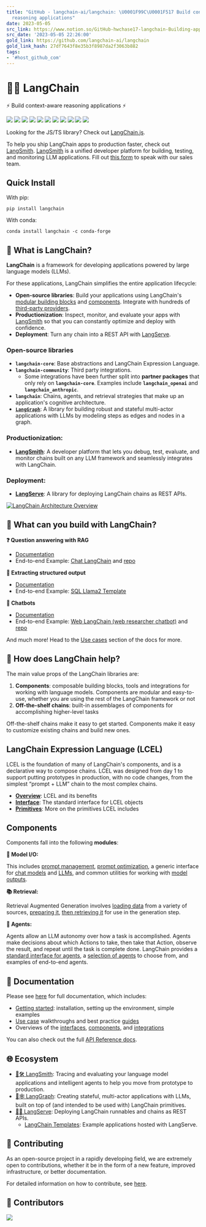 ```yaml
---
title: "GitHub - langchain-ai/langchain: \U0001F99C\U0001F517 Build context-aware
  reasoning applications"
date: 2023-05-05
src_link: https://www.notion.so/GitHub-hwchase17-langchain-Building-applications-with-LLMs-through-composability-3f23e4f94873466c803d76c91c1e9422
src_date: '2023-05-05 22:26:00'
gold_link: https://github.com/langchain-ai/langchain
gold_link_hash: 27df7643f8e35b3f8987da2f3063b882
tags:
- '#host_github_com'
---
```


🦜️🔗 LangChain
=============


⚡ Build context-aware reasoning applications ⚡


[![](https://camo.githubusercontent.com/7ac5034693670c43fe979da7befef8c6417299a9844cb83a6d3ed3e9d9315f39/68747470733a2f2f696d672e736869656c64732e696f2f6769746875622f72656c656173652f6c616e67636861696e2d61692f6c616e67636861696e)](https://github.com/langchain-ai/langchain/releases)
[![](https://github.com/langchain-ai/langchain/actions/workflows/check_diffs.yml/badge.svg)](https://github.com/langchain-ai/langchain/actions/workflows/check_diffs.yml)
[![](https://camo.githubusercontent.com/18877ae8840844fc04201130ae63c7e4ef6eaef602941844f7bb80c835bba7db/68747470733a2f2f7374617469632e706570792e746563682f62616467652f6c616e67636861696e2f6d6f6e7468)](https://pepy.tech/project/langchain)
[![](https://camo.githubusercontent.com/a4426cbe5c21edb002526331c7a8fbfa089e84a550567b02a0d829a98b136ad0/68747470733a2f2f696d672e736869656c64732e696f2f62616467652f4c6963656e73652d4d49542d79656c6c6f772e737667)](https://opensource.org/licenses/MIT)
[![](https://camo.githubusercontent.com/496d3742817b891b45720de3088fbefd006d2c28208c187c82097ed5442ba65b/68747470733a2f2f696d672e736869656c64732e696f2f747769747465722f75726c2f68747470732f747769747465722e636f6d2f6c616e67636861696e61692e7376673f7374796c653d736f6369616c266c6162656c3d466f6c6c6f772532302534304c616e67436861696e4149)](https://twitter.com/langchainai)
[![](https://camo.githubusercontent.com/6db182d64961b03a64fbbd25ad00b74cc0ca8cda37b334642cad5a2d3039ad93/68747470733a2f2f646362616467652e76657263656c2e6170702f6170692f7365727665722f3661644d517853704a533f636f6d706163743d74727565267374796c653d666c6174)](https://discord.gg/6adMQxSpJS)
[![](https://camo.githubusercontent.com/6d5646ec334d9594cd61f7dd25e449b60e5b162b8058464952c5262ea3d6d3f5/68747470733a2f2f696d672e736869656c64732e696f2f7374617469632f76313f6c6162656c3d446576253230436f6e7461696e657273266d6573736167653d4f70656e26636f6c6f723d626c7565266c6f676f3d76697375616c73747564696f636f6465)](https://vscode.dev/redirect?url=vscode://ms-vscode-remote.remote-containers/cloneInVolume?url=https://github.com/langchain-ai/langchain)
[![](https://github.com/codespaces/badge.svg)](https://codespaces.new/langchain-ai/langchain)
[![](https://camo.githubusercontent.com/c21df1475ea5552c2a2e179c83ab878d0e1b25bbcfe11c3b4cfffe96c32762c1/68747470733a2f2f696d672e736869656c64732e696f2f6769746875622f73746172732f6c616e67636861696e2d61692f6c616e67636861696e3f7374796c653d736f6369616c)](https://star-history.com/#langchain-ai/langchain)
[![](https://camo.githubusercontent.com/e0c758101834426be6572ca211039f00076883291a0410515b064e96a5c05c7e/68747470733a2f2f696d672e736869656c64732e696f2f6c6962726172696573696f2f6769746875622f6c616e67636861696e2d61692f6c616e67636861696e)](https://libraries.io/github/langchain-ai/langchain)
[![](https://camo.githubusercontent.com/9b61f771b3257aea73291c07875a4b92c4982e23b14bb6ee15cf473a64357a87/68747470733a2f2f696d672e736869656c64732e696f2f6769746875622f6973737565732d7261772f6c616e67636861696e2d61692f6c616e67636861696e)](https://github.com/langchain-ai/langchain/issues)


Looking for the JS/TS library? Check out [LangChain.js](https://github.com/langchain-ai/langchainjs).


To help you ship LangChain apps to production faster, check out [LangSmith](https://smith.langchain.com).
[LangSmith](https://smith.langchain.com) is a unified developer platform for building, testing, and monitoring LLM applications.
Fill out [this form](https://www.langchain.com/contact-sales) to speak with our sales team.


Quick Install
-------------


With pip:



```
pip install langchain
```

With conda:



```
conda install langchain -c conda-forge
```

🤔 What is LangChain?
--------------------


**LangChain** is a framework for developing applications powered by large language models (LLMs).


For these applications, LangChain simplifies the entire application lifecycle:


* **Open-source libraries**: Build your applications using LangChain's [modular building blocks](https://python.langchain.com/docs/expression_language/) and [components](https://python.langchain.com/docs/modules/). Integrate with hundreds of [third-party providers](https://python.langchain.com/docs/integrations/platforms/).
* **Productionization**: Inspect, monitor, and evaluate your apps with [LangSmith](https://python.langchain.com/docs/langsmith/) so that you can constantly optimize and deploy with confidence.
* **Deployment**: Turn any chain into a REST API with [LangServe](https://python.langchain.com/docs/langserve).


### Open-source libraries


* **`langchain-core`**: Base abstractions and LangChain Expression Language.
* **`langchain-community`**: Third party integrations.
	+ Some integrations have been further split into **partner packages** that only rely on **`langchain-core`**. Examples include **`langchain_openai`** and **`langchain_anthropic`**.
* **`langchain`**: Chains, agents, and retrieval strategies that make up an application's cognitive architecture.
* **[`LangGraph`](https://python.langchain.com/docs/langgraph)**: A library for building robust and stateful multi-actor applications with LLMs by modeling steps as edges and nodes in a graph.


### Productionization:


* **[LangSmith](https://python.langchain.com/docs/langsmith)**: A developer platform that lets you debug, test, evaluate, and monitor chains built on any LLM framework and seamlessly integrates with LangChain.


### Deployment:


* **[LangServe](https://python.langchain.com/docs/langserve)**: A library for deploying LangChain chains as REST APIs.


[![](/langchain-ai/langchain/raw/master/docs/static/svg/langchain_stack.svg "LangChain Architecture Overview")](/langchain-ai/langchain/blob/master/docs/static/svg/langchain_stack.svg)


🧱 What can you build with LangChain?
------------------------------------


**❓ Question answering with RAG**


* [Documentation](https://python.langchain.com/docs/use_cases/question_answering/)
* End-to-end Example: [Chat LangChain](https://chat.langchain.com) and [repo](https://github.com/langchain-ai/chat-langchain)


**🧱 Extracting structured output**


* [Documentation](https://python.langchain.com/docs/use_cases/extraction/)
* End-to-end Example: [SQL Llama2 Template](https://github.com/langchain-ai/langchain-extract/)


**🤖 Chatbots**


* [Documentation](https://python.langchain.com/docs/use_cases/chatbots)
* End-to-end Example: [Web LangChain (web researcher chatbot)](https://weblangchain.vercel.app) and [repo](https://github.com/langchain-ai/weblangchain)


And much more! Head to the [Use cases](https://python.langchain.com/docs/use_cases/) section of the docs for more.


🚀 How does LangChain help?
--------------------------


The main value props of the LangChain libraries are:


1. **Components**: composable building blocks, tools and integrations for working with language models. Components are modular and easy-to-use, whether you are using the rest of the LangChain framework or not
2. **Off-the-shelf chains**: built-in assemblages of components for accomplishing higher-level tasks


Off-the-shelf chains make it easy to get started. Components make it easy to customize existing chains and build new ones.


LangChain Expression Language (LCEL)
------------------------------------


LCEL is the foundation of many of LangChain's components, and is a declarative way to compose chains. LCEL was designed from day 1 to support putting prototypes in production, with no code changes, from the simplest “prompt + LLM” chain to the most complex chains.


* **[Overview](https://python.langchain.com/docs/expression_language/)**: LCEL and its benefits
* **[Interface](https://python.langchain.com/docs/expression_language/interface)**: The standard interface for LCEL objects
* **[Primitives](https://python.langchain.com/docs/expression_language/primitives)**: More on the primitives LCEL includes


Components
----------


Components fall into the following **modules**:


**📃 Model I/O:**


This includes [prompt management](https://python.langchain.com/docs/modules/model_io/prompts/), [prompt optimization](https://python.langchain.com/docs/modules/model_io/prompts/example_selectors/), a generic interface for [chat models](https://python.langchain.com/docs/modules/model_io/chat/) and [LLMs](https://python.langchain.com/docs/modules/model_io/llms/), and common utilities for working with [model outputs](https://python.langchain.com/docs/modules/model_io/output_parsers/).


**📚 Retrieval:**


Retrieval Augmented Generation involves [loading data](https://python.langchain.com/docs/modules/data_connection/document_loaders/) from a variety of sources, [preparing it](https://python.langchain.com/docs/modules/data_connection/document_loaders/), [then retrieving it](https://python.langchain.com/docs/modules/data_connection/retrievers/) for use in the generation step.


**🤖 Agents:**


Agents allow an LLM autonomy over how a task is accomplished. Agents make decisions about which Actions to take, then take that Action, observe the result, and repeat until the task is complete done. LangChain provides a [standard interface for agents](https://python.langchain.com/docs/modules/agents/), a [selection of agents](https://python.langchain.com/docs/modules/agents/agent_types/) to choose from, and examples of end-to-end agents.


📖 Documentation
---------------


Please see [here](https://python.langchain.com) for full documentation, which includes:


* [Getting started](https://python.langchain.com/docs/get_started/introduction): installation, setting up the environment, simple examples
* [Use case](https://python.langchain.com/docs/use_cases/) walkthroughs and best practice [guides](https://python.langchain.com/docs/guides/)
* Overviews of the [interfaces](https://python.langchain.com/docs/expression_language/), [components](https://python.langchain.com/docs/modules/), and [integrations](https://python.langchain.com/docs/integrations/providers)


You can also check out the full [API Reference docs](https://api.python.langchain.com).


🌐 Ecosystem
-----------


* [🦜🛠️ LangSmith](https://python.langchain.com/docs/langsmith/): Tracing and evaluating your language model applications and intelligent agents to help you move from prototype to production.
* [🦜🕸️ LangGraph](https://python.langchain.com/docs/langgraph): Creating stateful, multi-actor applications with LLMs, built on top of (and intended to be used with) LangChain primitives.
* [🦜🏓 LangServe](https://python.langchain.com/docs/langserve): Deploying LangChain runnables and chains as REST APIs.
	+ [LangChain Templates](https://python.langchain.com/docs/templates/): Example applications hosted with LangServe.


💁 Contributing
--------------


As an open-source project in a rapidly developing field, we are extremely open to contributions, whether it be in the form of a new feature, improved infrastructure, or better documentation.


For detailed information on how to contribute, see [here](https://python.langchain.com/docs/contributing/).


🌟 Contributors
--------------


[![](https://camo.githubusercontent.com/eeb4d6bf87472038bc7e32f3476fe1ac878cb0f46005c3bc7d9e34c7f411b196/68747470733a2f2f636f6e747269622e726f636b732f696d6167653f7265706f3d6c616e67636861696e2d61692f6c616e67636861696e266d61783d32303030)](https://github.com/langchain-ai/langchain/graphs/contributors)